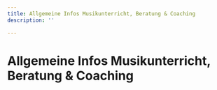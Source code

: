 ```yaml
---
title: Allgemeine Infos Musikunterricht, Beratung & Coaching
description: ''

---
```

# Allgemeine Infos Musikunterricht, Beratung & Coaching